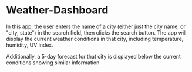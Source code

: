 # Weather-Dashboard

In this app, the user enters the name of a city (either just the city name, or "city, state") in the search field, then clicks the search button. The app will display the current weather conditions in that city, including temperature, humidity, UV index.

Additionally, a 5-day forecast for that city is displayed below the current conditions showing similar information